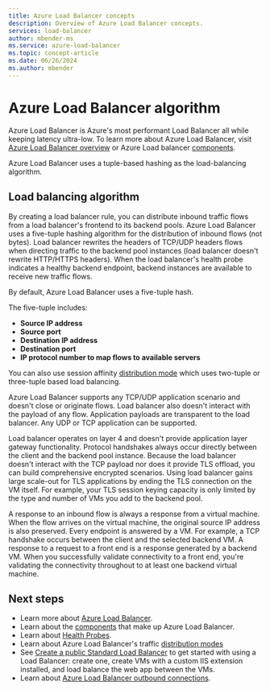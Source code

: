 ```yaml
---
title: Azure Load Balancer concepts
description: Overview of Azure Load Balancer concepts.
services: load-balancer
author: mbender-ms
ms.service: azure-load-balancer
ms.topic: concept-article
ms.date: 06/26/2024
ms.author: mbender
---
```


# Azure Load Balancer algorithm

Azure Load Balancer is Azure's most performant Load Balancer all while keeping latency ultra-low. To learn more about Azure Load Balancer, visit [Azure Load Balancer overview](load-balancer-overview.md) or Azure Load balancer [components](components.md).

Azure Load Balancer uses a tuple-based hashing as the load-balancing algorithm.

## Load balancing algorithm

By creating a load balancer rule, you can distribute inbound traffic flows from a load balancer's frontend to its backend pools. Azure Load Balancer uses a five-tuple hashing algorithm for the distribution of inbound flows (not bytes).  Load balancer rewrites the headers of TCP/UDP headers flows when directing traffic to the backend pool instances (load balancer doesn't rewrite HTTP/HTTPS headers). When the load balancer's health probe indicates a healthy backend endpoint, backend instances are available to receive new traffic flows.

By default, Azure Load Balancer uses a five-tuple hash.

The five-tuple includes:

- **Source IP address**
- **Source port**
- **Destination IP address**
- **Destination port**
- **IP protocol number to map flows to available servers**

You can also use session affinity [distribution mode](distribution-mode-concepts.md) which uses two-tuple or three-tuple based load balancing.

Azure Load Balancer supports any TCP/UDP application scenario and doesn't close or originate flows. Load balancer also doesn't interact with the payload of any flow. Application payloads are transparent to the load balancer. Any UDP or TCP application can be supported.

Load balancer operates on layer 4 and doesn't provide application layer gateway functionality. Protocol handshakes always occur directly between the client and the backend pool instance. Because the load balancer doesn't interact with the TCP payload nor does it provide TLS offload, you can build comprehensive encrypted scenarios. Using load balancer gains large scale-out for TLS applications by ending the TLS connection on the VM itself. For example, your TLS session keying capacity is only limited by the type and number of VMs you add to the backend pool.

A response to an inbound flow is always a response from a virtual machine. When the flow arrives on the virtual machine, the original source IP address is also preserved. Every endpoint is answered by a VM. For example, a TCP handshake occurs between the client and the selected backend VM. A response to a request to a front end is a response generated by a backend VM. When you successfully validate connectivity to a front end, you're validating the connectivity throughout to at least one backend virtual machine.


## Next steps

- Learn more about [Azure Load Balancer](load-balancer-overview.md).
- Learn about the [components](components.md) that make up Azure Load Balancer.
- Learn about [Health Probes](load-balancer-custom-probe-overview.md).
- Learn about Azure Load Balancer's traffic [distribution modes](distribution-mode-concepts.md)
- See [Create a public Standard Load Balancer](quickstart-load-balancer-standard-public-portal.md) to get started with using a Load Balancer: create one, create VMs with a custom IIS extension installed, and load balance the web app between the VMs.
- Learn about [Azure Load Balancer outbound connections](load-balancer-outbound-connections.md).
